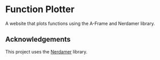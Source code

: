 # Function Plotter
A website that plots functions using the A-Frame and Nerdamer library.

## Acknowledgements
This project uses the [Nerdamer](https://nerdamer.com) library.
